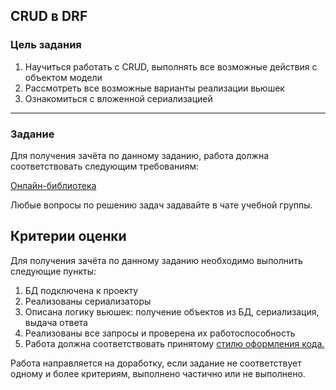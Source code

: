 ## CRUD в DRF

### Цель задания

1. Научиться работать с CRUD, выполнять все возможные действия с объектом модели
2. Рассмотреть все возможные варианты реализации вьюшек
3. Ознакомиться с вложенной сериализацией

------

### Задание

Для получения зачёта по данному заданию, работа должна соответствовать следующим требованиям:

[Онлайн-библиотека](./news)

Любые вопросы по решению задач задавайте в чате учебной группы.

## Критерии оценки

Для получения зачёта по данному заданию необходимо выполнить следующие пункты:
1. БД подключена к проекту
2. Реализованы сериализаторы
3. Описана логику вьюшек: получение объектов из БД, сериализация, выдача ответа
4. Реализованы все запросы и проверена их работоспособность
5. Работа должна соответствовать принятому [стилю оформления кода.](https://github.com/netology-code/codestyle/tree/master/python)

Работа направляется на доработку, если задание не соответствует одному и более критериям, выполнено частично или не выполнено.